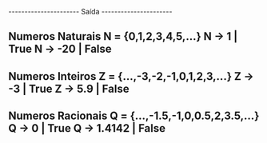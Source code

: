 
---------------------- Saída ----------------------

Numeros Naturais
N = {0,1,2,3,4,5,...}
N -> 1 | True
N -> -20 | False
---------------------------
Numeros Inteiros
Z = {...,-3,-2,-1,0,1,2,3,...}
Z -> -3 | True
Z -> 5.9 | False
---------------------------
Numeros Racionais
Q = {...,-1.5,-1,0,0.5,2,3.5,...}
Q -> 0 | True
Q -> 1.4142 | False
---------------------------
